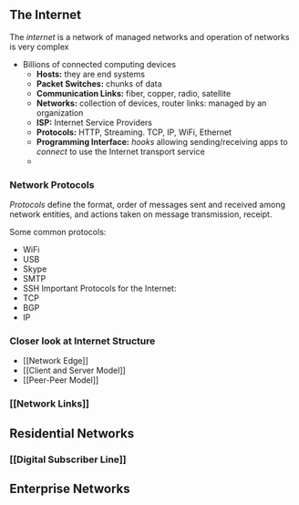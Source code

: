 ## The Internet
The *internet* is a network of managed networks and operation of networks is very complex

- Billions of connected computing devices
	- **Hosts:** they are end systems 
	- **Packet Switches:** chunks of data 
	- **Communication Links:** fiber, copper, radio, satellite
	- **Networks:** collection of devices, router links: managed by an organization
	- **ISP:** Internet Service Providers 
	- **Protocols:** HTTP, Streaming. TCP, IP, WiFi, Ethernet
	- **Programming Interface:** *hooks* allowing sending/receiving apps to *connect* to use the Internet transport service 
	- 

### Network Protocols
*Protocols* define the format, order of messages sent and received among network entities, and actions taken on message transmission, receipt. 

Some common protocols:
- WiFi
- USB
- Skype
- SMTP
- SSH
Important Protocols for the Internet:
- TCP
- BGP 
- IP 

### Closer look at Internet Structure
- [[Network Edge]]
- [[Client and Server Model]]
- [[Peer-Peer Model]]


### [[Network Links]]

## Residential Networks
### [[Digital Subscriber Line]]

## Enterprise Networks 
